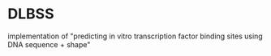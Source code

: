 # DLBSS
implementation of "predicting in vitro transcription factor binding sites using DNA sequence + shape"
